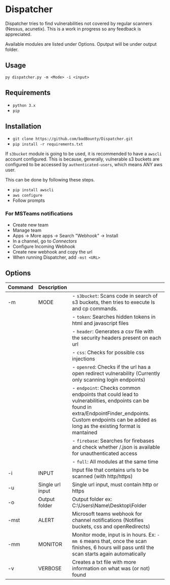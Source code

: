 
# Dispatcher

Dispatcher tries to find vulnerabilities not covered by regular scanners (Nessus, acunetix). This is a work in progress so any feedback is appreciated.  

Available modules are listed under Options. Oputput will be under output folder.

## Usage

`py dispatcher.py -m <Mode> -i <input>`

## Requirements

- `python 3.x`
- `pip`

## Installation

- `git clone https://github.com/badBounty/Dispatcher.git`
- `pip install -r requirements.txt`

If `s3bucket` module is going to be used, it is recommended to have a `awscli` account configured. This is because, generally, vulnerable s3 buckets are configured to be accessed by `authenticated-users`, which means ANY aws user.

This can be done by following these steps.

- `pip install awscli`
- `aws configure`
- Follow prompts

### For MSTeams notifications

- Create new team
- Manage team
- Apps -> More apps -> Search "Webhook" -> Install
- In a channel, go to *Connectors*
- Configure Incoming Webhook
- Create new webhook and copy the url
- When running Dispatcher, add `-mst <URL>`

## Options

| Command  | Description  |   |
|---|---|---|
| -m  |  MODE  | - `s3bucket`: Scans code in search of s3 buckets, then tries to execute ls and cp commands.|
|||- `token`: Searches hidden tokens in html and javascript files|
|||- `header`: Generates a csv file with the security headers present on each url|
|||- `css`: Checks for possible css injections|
|||- `openred`: Checks if the url has a open redirect vulnerability (Currently only scanning login endpoints)|
|||- `endpoint`: Checks common endpoints that could lead to vulnerabilities, endpoints can be found in extra/EndpointFinder_endpoints. Custom endpoints can be added as long as the existing format is mantained|
|||- `firebase`: Searches for firebases and check whether /.json is available for unauthenticated access|
|||- `full`: All modules at the same time|
| -i | INPUT  | Input file that contains urls to be scanned (with http/https)  |
| -u | Single url input  | Single url input, must contain http or https|
| -o | Output folder  | Output folder ex: C:\Users\Name\Desktop\Folder  |
| -mst | ALERT  | Microsoft teams webhook for channel notifications (Notifies buckets, css and openRedirects)  |
| -mm | MONITOR  | Monitor mode, input is in hours. Ex: `-mm 6` means that, once the scan finishes, 6 hours will pass until the scan starts again automatically  |
| -v | VERBOSE  | Creates a txt file with more information on what was (or not) found  |
